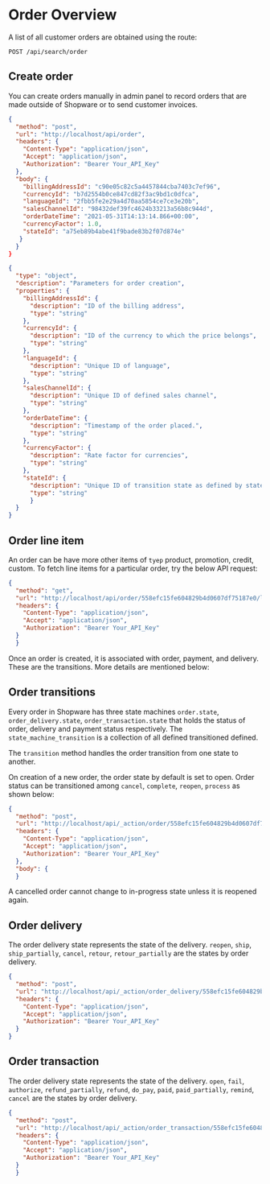 # Order Overview

A list of all customer orders are obtained using the route:

```
POST /api/search/order
```
## Create order

You can create orders manually in admin panel to record orders that are made outside of Shopware or to send customer invoices.

```json http
{
  "method": "post",
  "url": "http://localhost/api/order",
  "headers": {
    "Content-Type": "application/json",
    "Accept": "application/json",
    "Authorization": "Bearer Your_API_Key"
  },
  "body": {
    "billingAddressId": "c90e05c82c5a4457844cba7403c7ef96",
    "currencyId": "b7d2554b0ce847cd82f3ac9bd1c0dfca",
    "languageId": "2fbb5fe2e29a4d70aa5854ce7ce3e20b",
    "salesChannelId": "98432def39fc4624b33213a56b8c944d",
    "orderDateTime": "2021-05-31T14:13:14.866+00:00",
    "currencyFactor": 1.0,
    "stateId": "a75eb89b4abe41f9bade83b2f07d874e"
   }
  }
}
``` 

```json json_schema
{
  "type": "object",
  "description": "Parameters for order creation",
  "properties": {
    "billingAddressId": {
      "description": "ID of the billing address",
      "type": "string"
    },
    "currencyId": {
      "description": "ID of the currency to which the price belongs",
      "type": "string"
    },
    "languageId": {
      "description": "Unique ID of language",
      "type": "string"
    },
    "salesChannelId": {
      "description": "Unique ID of defined sales channel",
      "type": "string"
    },
    "orderDateTime": {
      "description": "Timestamp of the order placed.",
      "type": "string"
    },
    "currencyFactor": {
      "description": "Rate factor for currencies",
      "type": "string"
    },
    "stateId": {
      "description": "Unique ID of transition state as defined by state machine",
      "type": "string"
      }
  }
}
```

## Order line item

An order can be have more other items of `tyep` product, promotion, credit, custom. To fetch line items for a particular order, try the below API request:

```json http
{
  "method": "get",
  "url": "http://localhost/api/order/558efc15fe604829b4d0607df75187e0/line-item",
  "headers": {
    "Content-Type": "application/json",
    "Accept": "application/json",
    "Authorization": "Bearer Your_API_Key"
  }
  }
```

Once an order is created, it is associated with order, payment, and delivery. These are the transitions. More details are mentioned below:

## Order transitions

Every order in Shopware has three state machines `order.state`, `order_delivery.state`, `order_transaction.state` that holds the status of order, delivery and payment status respectively. The `state_machine_transition` is a collection of all defined transitioned defined.

The `transition` method handles the order transition from one state to another.

On creation of a new order, the order state by default is set to open. Order status can be transitioned among `cancel`, `complete`, `reopen`, `process` as shown below:

```json http
{
  "method": "post",
  "url": "http://localhost/api/_action/order/558efc15fe604829b4d0607df75187e0/state/complete",
  "headers": {
    "Content-Type": "application/json",
    "Accept": "application/json",
    "Authorization": "Bearer Your_API_Key"
  },
  "body": {
  }
```
A cancelled order cannot change to in-progress state unless it is reopened again.

## Order delivery

The order delivery state represents the state of the delivery. `reopen`, `ship`, `ship_partially`, `cancel`, `retour`,
`retour_partially` are the states by order delivery.

```json http
{
  "method": "post",
  "url": "http://localhost/api/_action/order_delivery/558efc15fe604829b4d0607df75187e0/state/fail",
  "headers": {
    "Content-Type": "application/json",
    "Accept": "application/json",
    "Authorization": "Bearer Your_API_Key"
  }
}
```

## Order transaction

The order delivery state represents the state of the delivery. `open`, `fail`, `authorize`, `refund_partially`, `refund`, `do_pay`, `paid`, `paid_partially`, `remind`, `cancel` are the states by order delivery.

```json http
{
  "method": "post",
  "url": "http://localhost/api/_action/order_transaction/558efc15fe604829b4d0607df75187e0/state/open",
  "headers": {
    "Content-Type": "application/json",
    "Accept": "application/json",
    "Authorization": "Bearer Your_API_Key"
  }
  }
```  

  










